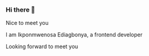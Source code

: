 ### Hi there 👋

Nice to meet you 

I am Ikponmwenosa Ediagbonya, a frontend developer 

Looking forward to meet you 
